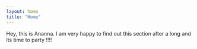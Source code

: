 ```yaml
---
layout: home
title: "Home"
---
```


Hey, this is Ananna. I am very happy to find out this section after a long and its time to party !!!! 